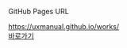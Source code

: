 GitHub Pages URL

https://uxmanual.github.io/works/ 
<br>
<a href="https://uxmanual.github.io/works/porfolio/" target="_blank">바로가기</a>

